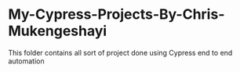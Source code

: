 # My-Cypress-Projects-By-Chris-Mukengeshayi
This folder contains all sort of project done using Cypress end to end automation

